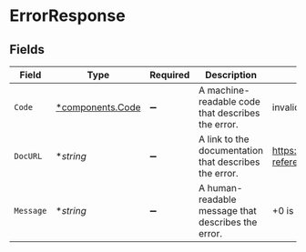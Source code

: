 # ErrorResponse


## Fields

| Field                                                             | Type                                                              | Required                                                          | Description                                                       | Example                                                           |
| ----------------------------------------------------------------- | ----------------------------------------------------------------- | ----------------------------------------------------------------- | ----------------------------------------------------------------- | ----------------------------------------------------------------- |
| `Code`                                                            | [*components.Code](../../models/components/code.md)               | :heavy_minus_sign:                                                | A machine-readable code that describes the error.                 | invalid_phone_number                                              |
| `DocURL`                                                          | **string*                                                         | :heavy_minus_sign:                                                | A link to the documentation that describes the error.             | https://docs.prelude.so/api-reference/errors#invalid_phone_number |
| `Message`                                                         | **string*                                                         | :heavy_minus_sign:                                                | A human-readable message that describes the error.                | +0 is not a valid phone number                                    |